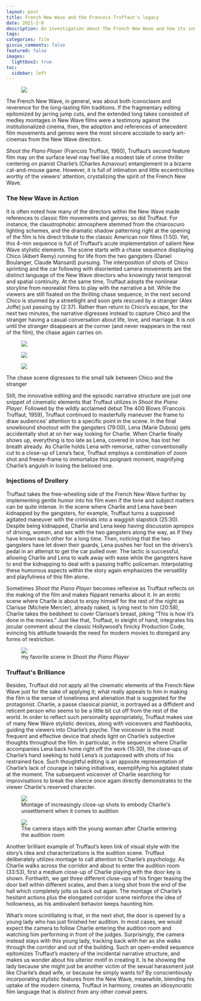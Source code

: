 ```yaml
---
layout: post
title: French New Wave and the Francois Truffaut's legacy
date: 2021-2-8
description: An investigation about The French New Wave and how its innovative, iconoclastic styles epitomizes in Francois Truffaut's <i>Shoot the Piano Player</i>
tags:
categories: film
giscus_comments: false
featured: false
images:
  lightbox2: true
toc:
  sidebar: left
---
```


<div class="l-body-outset">
  <div class="row mt-3">
      <div class="col-sm mt-3 mt-md-0">
          <figure>
            <a href="{{ site.baseurl }}/assets/img/img4film/stpp_1.jpeg" data-lightbox="french-new-wave">
              <img src="{{ site.baseurl }}/assets/img/img4film/stpp_1.jpeg" class="img-fluid rounded z-depth-1" />
            </a>
          </figure>
      </div>
      <div class="col-sm mt-3 mt-md-0">
      The French New Wave, in general, was about both iconoclasm and reverence for the long-lasting film traditions. If the fragmentary editing epitomized by jarring jump cuts, and the extended long takes consisted of medley montages in New Wave films were a testimony against the institutionalized cinema, then, the adoption and references of antecedent film movements and genres were the most sincere accolade to early art-cinemas from the New Wave directors. 
      </div>
  </div>
</div>

*Shoot the Piano Player* (Francois Truffaut, 1960), Truffaut’s second feature film may on the surface level may feel like a modest tale of crime thriller centering on pianist Charlie’s (Charles Aznavour) entanglement in a bizarre cat-and-mouse game. However, it is full of intimation and little eccentricities worthy of the viewers’ attention, crystalizing the spirit of the French New Wave. 

### The New Wave in Action

It is often noted how many of the directors within the New Wave made references to classic film movements and genres; so did Truffaut. For instance, the claustrophobic atmosphere stemmed from the chiaroscuro lighting schemes, and the dramatic shadow patterning right at the opening of the film is his direct tribute to the classic American noir films (1:50). Yet, this 4-min sequence is full of Truffaut’s acute implementation of salient New Wave stylistic elements. The scene starts with a chase sequence displaying Chico (Albert Remy) running for life from the two gangsters (Daniel Boulanger, Claude Mansard) pursuing. The interposition of shots of Chico sprinting and the car following with disoriented camera movements are the distinct language of the New Wave directors who knowingly twist temporal and spatial continuity. At the same time, Truffaut adopts the nonlinear storyline from neorealist films to play with the narrative a bit. While the viewers are still fixated on the thrilling chase sequence, in the next second Chico is stunned by a streetlight and soon gets rescued by a stranger (Alex Joffe) just passing by (2:37). Rather than return to Chico’s escape, for the next two minutes, the narrative digresses instead to capture Chico and the stranger having a casual conversation about life, love, and marriage. It is not until the stranger disappears at the corner (and never reappears in the rest of the film), the chase again carries on.

<div class="l-body">
  <div class="row mt-3">
    <div class="col-sm mt-3 mt-md-0">
      <figure>
        <a href="{{ site.baseurl }}/assets/img/img4film/stpp_2.jpeg" data-lightbox="cat_2">
          <img src="{{ site.baseurl }}/assets/img/img4film/stpp_2.jpeg" class="img-fluid rounded z-depth-1" />
        </a>
      </figure>
    </div>
    <div class="col-sm mt-3 mt-md-0">
      <figure>
        <a href="{{ site.baseurl }}/assets/img/img4film/stpp_3.jpeg" data-lightbox="cat_2">
          <img src="{{ site.baseurl }}/assets/img/img4film/stpp_3.jpeg" class="img-fluid rounded z-depth-1" />
        </a>
      </figure>
    </div>
    <div class="col-sm mt-3 mt-md-0">
      <figure>
        <a href="{{ site.baseurl }}/assets/img/img4film/stpp_4.jpeg" data-lightbox="cat_2">
          <img src="{{ site.baseurl }}/assets/img/img4film/stpp_4.jpeg" class="img-fluid rounded z-depth-1" />
        </a>
      </figure>
    </div>
  </div>
  <div class="caption text-center">
    The chase scene digresses to the small talk between Chico and the stranger
  </div>
</div>

Still, the innovative editing and the episodic narrative structure are just one snippet of cinematic elements that Truffaut utilizes in *Shoot the Piano Player*. Followed by the wildly acclaimed debut The 400 Blows (Francois Truffaut, 1959), Truffaut continued to masterfully maneuver the frame to draw audiences’ attention to a specific point in the scene. In the final snowbound shootout with the gangsters (79:00), Lena (Marie Dubois) gets accidentally shot at on her way looking for Charlie. When Charlie finally shows up, everything is too late as Lena, covered in snow, has lost her breath already. As Charlie holds Lena with remorse, rather conventionally cut to a close-up of Lena’s face, Truffaut employs a combination of zoom shot and freeze-frame to immortalize this poignant moment, magnifying Charlie’s anguish in losing the beloved one. 

### Injections of Drollery

Truffaut takes the free-wheeling side of the French New Wave further by implementing gentle humor into his film even if the tone and subject matters can be quite intense. In the scene where Charlie and Lena have been kidnapped by the gangsters, for example, Truffaut turns a supposed agitated maneuver with the criminals into a waggish slapstick (25:30). Despite being kidnapped, Charlie and Lena keep having discussion apropos of driving, women, and sex with the two gangsters along the way, as if they have known each other for a long time. Then, noticing that the two gangsters have let down their guards, Lena pushes her foot on the drivers’s pedal in an attempt to get the car pulled over. The tactic is successful, allowing Charlie and Lena to walk away with ease while the gangsters have to end the kidnapping to deal with a passing traffic policeman. Interpolating these humorous aspects within the story again emphasizes the versatility and playfulness of this film alone.

Sometimes *Shoot the Piano Player* becomes reflexive as Truffaut reflects on the making of the film and makes flippant remarks about it. In an erotic scene where Charlie is about to enjoy himself for the rest of the night as Clarisse (Michele Mercier), already naked, is lying next to him (20:58), Charlie takes the bedsheet to cover Clarisse’s breast, joking “This is how it’s done in the movies.” Just like that, Truffaut, in sleight of hand, integrates his jocular comment about the classic Hollywood’s finicky Production Code, evincing his attitude towards the need for modern movies to disregard any forms of restriction.

<div class="l-body">
  <div class="row mt-3">
    <div class="col-sm mt-3 mt-md-0">
      <figure>
        <a href="{{ site.baseurl }}/assets/img/img4film/stpp_5.png" data-lightbox="cat_3">
          <img src="{{ site.baseurl }}/assets/img/img4film/stpp_5.png" class="img-fluid rounded z-depth-1" />
        </a>
        <figcaption class="caption">
          my favorite scene in <i>Shoot the Piano Player</i>
        </figcaption>
      </figure>
    </div>
  </div>
</div>

### Truffaut's Brilliance

Besides, Truffaut did not apply all the cinematic elements of the French New Wave just for the sake of applying it; what really appeals to him in making the film is the sense of loneliness and alienation that is suggested for the protagonist. Charlie, a passe classical pianist, is portrayed as a diffident and reticent person who seems to be a little bit cut off from the rest of the world. In order to reflect such personality appropriately, Truffaut makes use of many New Wave stylistic devices, along with voiceovers and flashbacks, guiding the viewers into Charlie’s psyche. The voiceover is the most frequent and effective device that sheds light on Charlie’s subjective thoughts throughout the film. In particular, in the sequence where Charlie accompanies Lena back home right off the work (15:30), the close-ups of Charlie’s hand seeking to hold Lena’s is juxtaposed with shots of his restrained face. Such thoughtful editing is an apposite representation of Charlie’s lack of courage in taking initiatives, exemplifying his agitated state at the moment. The subsequent voiceover of Charlie searching for improvisations to break the silence once again directly demonstrates to the viewer Charlie's reserved character.

<div class="l-body">
  <div class="row mt-3">
    <div class="col-sm mt-3 mt-md-0">
      <figure>
        <a href="{{ site.baseurl }}/assets/img/img4film/stpp_6.png" data-lightbox="cat_4">
          <img src="{{ site.baseurl }}/assets/img/img4film/stpp_6.png" class="img-fluid rounded z-depth-1" />
        </a>
        <figcaption class="caption">
          Montage of increasingly close-up shots to embody Charlie's unsettlement when it comes to audition
        </figcaption>
      </figure>
    </div>
    <div class="col-sm mt-3 mt-md-0">
      <figure>
        <a href="{{ site.baseurl }}/assets/img/img4film/stpp_7.png" data-lightbox="cat_4">
          <img src="{{ site.baseurl }}/assets/img/img4film/stpp_7.png" class="img-fluid rounded z-depth-1" />
        </a>
        <figcaption class="caption">
          The camera stays with the young woman after Charlie entering the audition room
        </figcaption>
      </figure>
    </div>
  </div>
</div>

Another brilliant example of Truffaut’s keen link of visual style with the story’s idea and characterizations is the audition scene. Truffaut deliberately utilizes montage to call attention to Charlie’s psychology. As Charlie walks across the corridor and about to enter the audition room (33:53), first a medium close-up of Charlie playing with the door key is shown. Forthwith, we get three different close-ups of his finger teasing the door bell within different scales, and then a long shot from the end of the hall which completely jolts us back out again. The montage of Charlie’s hesitant actions plus the elongated corridor scene reinforce the idea of hollowness, as his ambivalent behavior keeps haunting him.

What’s more scintillating is that, in the next shot, the door is opened by a young lady who has just finished her audition. In most cases, we would expect the camera to follow Charlie entering the audition room and watching him performing in front of the judges. Surprisingly, the camera instead stays with this young lady, tracking back with her as she walks through the corridor and out of the building. Such an open-ended sequence epitomizes Truffaut’s mastery of the incidental narrative structure, and makes us wonder about his ulterior motif in creating it. Is he showing the lady because she might just be another victim of the sexual harassment just like Charlie’s dead wife, or because he simply wants to? By conscientiously incorporating stylistic features from the New Wave, meanwhile, blending his uptake of the modern cinema, Truffaut in harmony, creates an idiosyncratic film language that is distinct from any other coeval peers.
